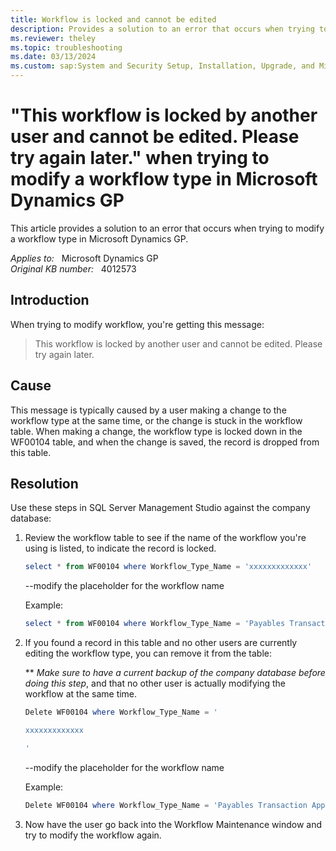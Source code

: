 ```yaml
---
title: Workflow is locked and cannot be edited
description: Provides a solution to an error that occurs when trying to modify a workflow type in Microsoft Dynamics GP.
ms.reviewer: theley
ms.topic: troubleshooting
ms.date: 03/13/2024
ms.custom: sap:System and Security Setup, Installation, Upgrade, and Migrations
---
```

# "This workflow is locked by another user and cannot be edited. Please try again later." when trying to modify a workflow type in Microsoft Dynamics GP

This article provides a solution to an error that occurs when trying to modify a workflow type in Microsoft Dynamics GP.

_Applies to:_ &nbsp; Microsoft Dynamics GP  
_Original KB number:_ &nbsp; 4012573

## Introduction

When trying to modify workflow, you're getting this message:  

> This workflow is locked by another user and cannot be edited. Please try again later.

## Cause

This message is typically caused by a user making a change to the workflow type at the same time, or the change is stuck in the workflow table. When making a change, the workflow type is locked down in the WF00104 table, and when the change is saved, the record is dropped from this table.

## Resolution

Use these steps in SQL Server Management Studio against the company database:

1. Review the workflow table to see if the name of the workflow you're using is listed, to indicate the record is locked.

    ```powershell
    select * from WF00104 where Workflow_Type_Name = 'xxxxxxxxxxxxx'
    ```

    --modify the placeholder for the workflow name

    Example:

    ```powershell
    select * from WF00104 where Workflow_Type_Name = 'Payables Transaction Approval'
    ```

2. If you found a record in this table and no other users are currently editing the workflow type, you can remove it from the table:

    ** *Make sure to have a current backup of the company database before doing this step*, and that no other user is actually modifying the workflow at the same time.

    ```powershell
    Delete WF00104 where Workflow_Type_Name = '
    
    xxxxxxxxxxxxx
    
    '
    ```

    --modify the placeholder for the workflow name

    Example:

    ```powershell
    Delete WF00104 where Workflow_Type_Name = 'Payables Transaction Approval'
    ```

3. Now have the user go back into the Workflow Maintenance window and try to modify the workflow again.

